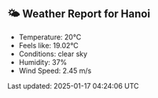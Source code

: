 <!-- WEATHER-START -->
## 🌤 Weather Report for Hanoi

- Temperature: 20°C
- Feels like: 19.02°C
- Conditions: clear sky
- Humidity: 37%
- Wind Speed: 2.45 m/s

Last updated: 2025-01-17 04:24:06 UTC
<!-- WEATHER-END -->
